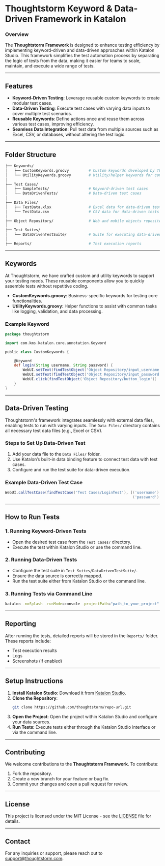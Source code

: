 
# Thoughtstorm Keyword & Data-Driven Framework in Katalon

### Overview
The **Thoughtstorm Framework** is designed to enhance testing efficiency by implementing keyword-driven and data-driven approaches within Katalon Studio. This framework simplifies the test automation process by separating the logic of tests from the data, making it easier for teams to scale, maintain, and execute a wide range of tests.

---

## Features

- **Keyword-Driven Testing**: Leverage reusable custom keywords to create modular test cases.
- **Data-Driven Testing**: Execute test cases with varying data inputs to cover multiple test scenarios.
- **Reusable Keywords**: Define actions once and reuse them across various test cases, improving efficiency.
- **Seamless Data Integration**: Pull test data from multiple sources such as Excel, CSV, or databases, without altering the test logic.

---

## Folder Structure

```bash
├── Keywords/
│   ├── CustomKeywords.groovy         # Custom keywords developed by Thoughtstorm
│   └── UtilityKeywords.groovy        # Utility/helper keywords for common tasks
│
├── Test Cases/
│   ├── SampleTests/                  # Keyword-driven test cases
│   └── DataDrivenTests/              # Data-driven test cases
│
├── Data Files/
│   ├── TestData.xlsx                 # Excel data for data-driven tests
│   └── TestData.csv                  # CSV data for data-driven tests
│
├── Object Repository/                # Web and mobile objects repository
│
├── Test Suites/
│   └── DataDrivenTestSuite/          # Suite for executing data-driven tests
│
├── Reports/                          # Test execution reports
```

---

## Keywords

At Thoughtstorm, we have crafted custom and utility keywords to support your testing needs. These reusable components allow you to quickly assemble tests without repetitive coding.

- **CustomKeywords.groovy**: Business-specific keywords for testing core functionalities.
- **UtilityKeywords.groovy**: Helper functions to assist with common tasks like logging, validation, and data processing.

### Example Keyword

```groovy
package thoughtstorm

import com.kms.katalon.core.annotation.Keyword

public class CustomKeywords {

    @Keyword
    def login(String username, String password) {
        WebUI.setText(findTestObject('Object Repository/input_username'), username)
        WebUI.setText(findTestObject('Object Repository/input_password'), password)
        WebUI.click(findTestObject('Object Repository/button_login'))
    }
}
```

---

## Data-Driven Testing

Thoughtstorm's framework integrates seamlessly with external data files, enabling tests to run with varying inputs. The `Data Files/` directory contains all necessary test data files (e.g., Excel or CSV).

### Steps to Set Up Data-Driven Test

1. Add your data file to the `Data Files/` folder.
2. Use Katalon’s built-in data binding feature to connect test data with test cases.
3. Configure and run the test suite for data-driven execution.

### Example Data-Driven Test Case

```groovy
WebUI.callTestCase(findTestCase('Test Cases/LoginTest'), [('username') : findTestData('TestData').getValue(1, rowNumber), 
                                                          ('password') : findTestData('TestData').getValue(2, rowNumber)])
```

---

## How to Run Tests

### 1. Running Keyword-Driven Tests
- Open the desired test case from the `Test Cases/` directory.
- Execute the test within Katalon Studio or use the command line.

### 2. Running Data-Driven Tests
- Configure the test suite in `Test Suites/DataDrivenTestSuite/`.
- Ensure the data source is correctly mapped.
- Run the test suite either from Katalon Studio or the command line.

### 3. Running Tests via Command Line

```bash
katalon -noSplash -runMode=console -projectPath="path_to_your_project" -testSuitePath="Test Suites/DataDrivenTestSuite" -browserType="Chrome"
```

---

## Reporting

After running the tests, detailed reports will be stored in the `Reports/` folder. These reports include:
- Test execution results
- Logs
- Screenshots (if enabled)

---

## Setup Instructions

1. **Install Katalon Studio**: Download it from [Katalon Studio](https://www.katalon.com/download/).
2. **Clone the Repository**:
    ```bash
    git clone https://github.com/thoughtstorm/repo-url.git
    ```
3. **Open the Project**: Open the project within Katalon Studio and configure your data sources.
4. **Run Tests**: Execute tests either through the Katalon Studio interface or via the command line.

---

## Contributing

We welcome contributions to the **Thoughtstorm Framework**. To contribute:
1. Fork the repository.
2. Create a new branch for your feature or bug fix.
3. Commit your changes and open a pull request for review.

---

## License

This project is licensed under the MIT License - see the [LICENSE](LICENSE) file for details.

---

## Contact

For any inquiries or support, please reach out to [support@thoughtstorm.com](mailto:support@thoughtstorm.com).

